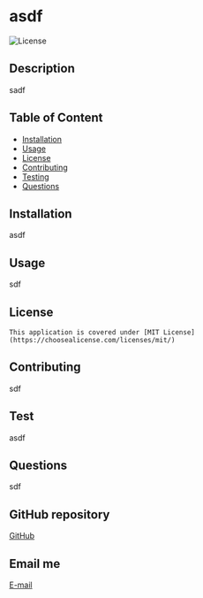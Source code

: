 
  # asdf

  ![License](https://img.shields.io/badge/License-MIT%20License-blue.svg)

  ## Description
  sadf

  ## Table of Content

  * [Installation](#installation)
  * [Usage](#usage)
  * [License](#license)
  * [Contributing](#contributing)
  * [Testing](#testing)
  * [Questions](#questions)

  ## Installation
  asdf

  ## Usage
  sdf

  ## License
  
    This application is covered under [MIT License](https://choosealicense.com/licenses/mit/)

  ## Contributing
  sdf

  ## Test
  asdf

  ## Questions
  sdf

  ## GitHub repository
  [GitHub](sdf)

  ## Email me
  [E-mail](mailto:sdf)
